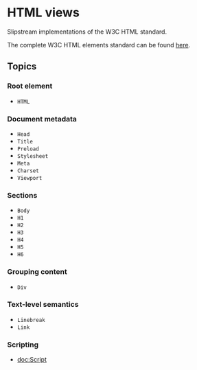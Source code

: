 # HTML views

Slipstream implementations of the W3C HTML standard.

The complete W3C HTML elements standard can be found [here](https://html.spec.whatwg.org/multipage/#toc-semantics).

## Topics

### Root element

- ``HTML``

### Document metadata

- ``Head``
- ``Title``
- ``Preload``
- ``Stylesheet``
- ``Meta``
- ``Charset``
- ``Viewport``

### Sections

- ``Body``
- ``H1``
- ``H2``
- ``H3``
- ``H4``
- ``H5``
- ``H6``

### Grouping content

- ``Div``

### Text-level semantics

- ``Linebreak``
- ``Link``

### Scripting

- <doc:Script>
